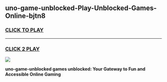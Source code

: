 
## uno-game-unblocked-Play-Unblocked-Games-Online-bjtn8
<h3>
<a href="https://premium76.site?title=uno-game-unblocked&ref=25A">CLICK TO PLAY</a></h3>
<hr>

<h3>
<a href="https://premium76.site?title=uno-game-unblocked&ref=25A">CLICK 2 PLAY</a>
  
</h3>

<a href="https://premium76.site?title=uno-game-unblocked&ref=25A"><img src="https://clearcache.store/games.png"></a>


**uno-game-unblocked games unblocked: Your Gateway to Fun and Accessible Online Gaming**
